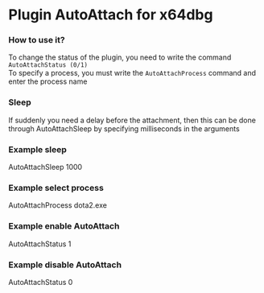 # Plugin AutoAttach for x64dbg
### How to use it?
To change the status of the plugin, you need to write the command `AutoAttachStatus (0/1)`\
To specify a process, you must write the `AutoAttachProcess` command and enter the process name
### Sleep
If suddenly you need a delay before the attachment, then this can be done through AutoAttachSleep by specifying milliseconds in the arguments
### Example sleep
AutoAttachSleep 1000
### Example select process
AutoAttachProcess dota2.exe
### Example enable AutoAttach
AutoAttachStatus 1
### Example disable AutoAttach
AutoAttachStatus 0
